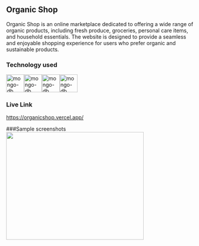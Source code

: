 ## Organic Shop
Organic Shop is an online marketplace dedicated to offering a wide range of organic products, including fresh produce, groceries, personal care items, and household essentials. The website is designed to provide a seamless and enjoyable shopping experience for users who prefer organic and sustainable products.
### Technology used 
  <img width="48" height="48" src="https://img.icons8.com/color/48/mongo-db.png" alt="mongo-db"/><img width="48" height="48" src="https://img.icons8.com/plasticine/100/react.png" alt="mongo-db"/><img width="48" height="48" src="https://img.icons8.com/fluency/48/node-js.png" alt="mongo-db"/><img width="48" height="48" src="https://img.icons8.com/officel/16/express-js.png" alt="mongo-db"/>

### Live Link
https://organicshop.vercel.app/

###Sample screenshots
<img  width="370" height="290" src="https://drive.google.com/file/d/1E4MDg4glD9CLUU5B7feiAiUvsBUY783q/preview">
